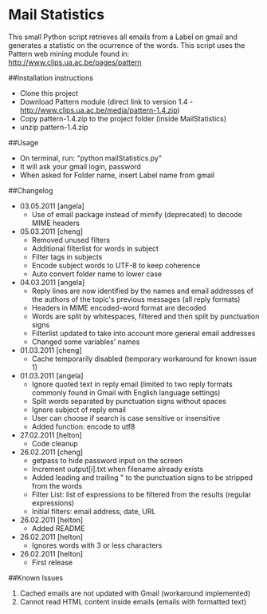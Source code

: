 # Mail Statistics
This small Python script retrieves all emails from a Label on gmail and
generates a statistic on the ocurrence of the words.
This script uses the Pattern web mining module found in:
http://www.clips.ua.ac.be/pages/pattern

##Installation instructions
- Clone this project
- Download Pattern module (direct link to version 1.4 -
  http://www.clips.ua.ac.be/media/pattern-1.4.zip)
- Copy pattern-1.4.zip to the project folder (inside MailStatistics)
- unzip pattern-1.4.zip

##Usage
- On terminal, run: "python mailStatistics.py"
- It will ask your gmail login, password
- When asked for Folder name, insert Label name from gmail

##Changelog
- 03.05.2011 [angela]
    - Use of email package instead of mimify (deprecated) to decode MIME headers
- 05.03.2011 [cheng]
    - Removed unused filters
    - Additional filterlist for words in subject
    - Filter tags in subjects
    - Encode subject words to UTF-8 to keep coherence
    - Auto convert folder name to lower case
- 04.03.2011 [angela]
    - Reply lines are now identified by the names and email addresses of the authors of the topic's previous messages (all reply formats)
    - Headers in MIME encoded-word format are decoded
    - Words are split by whitespaces, filtered and then split by punctuation signs
    - Filterlist updated to take into account more general email addresses
    - Changed some variables' names
- 01.03.2011 [cheng]
    - Cache temporarily disabled (temporary workaround for known issue 1)
- 01.03.2011 [angela]
    - Ignore quoted text in reply email (limited to two reply formats commonly found in Gmail with English language settings)
    - Split words separated by punctuation signs without spaces
    - Ignore subject of reply email
    - User can choose if search is case sensitive or insensitive
    - Added function: encode to utf8
- 27.02.2011 [helton]
    - Code cleanup
- 26.02.2011 [cheng]
    - getpass to hide password input on the screen
    - Increment output[i].txt when filename already exists
    - Added leading and trailing " to the punctuation signs to be stripped from the words
    - Filter List: list of expressions to be filtered from the results (regular expressions)
    - Initial filters: email address, date, URL
- 26.02.2011 [helton]
    - Added README
- 26.02.2011 [helton]
    - Ignores words with 3 or less characters
- 26.02.2011 [helton]
    - First release

##Known Issues
1. Cached emails are not updated with Gmail (workaround implemented)
2. Cannot read HTML content inside emails (emails with formatted text)